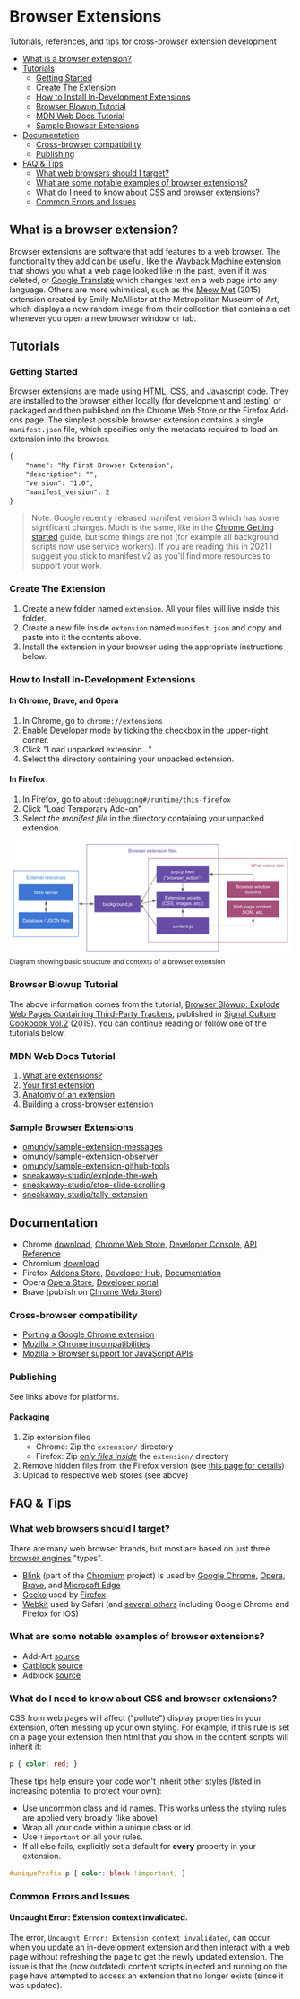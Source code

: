 
# Browser Extensions
Tutorials, references, and tips for cross-browser extension development


<!-- TOC depthFrom:2 depthTo:3 withLinks:1 updateOnSave:1 orderedList:0 -->

- [What is a browser extension?](#what-is-a-browser-extension)
- [Tutorials](#tutorials)
	- [Getting Started](#getting-started)
	- [Create The Extension](#create-the-extension)
	- [How to Install In-Development Extensions](#how-to-install-in-development-extensions)
	- [Browser Blowup Tutorial](#browser-blowup-tutorial)
	- [MDN Web Docs Tutorial](#mdn-web-docs-tutorial)
	- [Sample Browser Extensions](#sample-browser-extensions)
- [Documentation](#documentation)
	- [Cross-browser compatibility](#cross-browser-compatibility)
	- [Publishing](#publishing)
- [FAQ & Tips](#faq-tips)
	- [What web browsers should I target?](#what-web-browsers-should-i-target)
	- [What are some notable examples of browser extensions?](#what-are-some-notable-examples-of-browser-extensions)
	- [What do I need to know about CSS and browser extensions?](#what-do-i-need-to-know-about-css-and-browser-extensions)
	- [Common Errors and Issues](#common-errors-and-issues)

<!-- /TOC -->





## What is a browser extension?

Browser extensions are software that add features to a web browser. The functionality they add can be useful, like the [Wayback Machine extension](https://web.archive.org/) that shows you what a web page looked like in the past, even if it was deleted, or [Google Translate](https://translate.google.com/) which changes text on a web page into any language. Others are more whimsical, such as the [Meow Met](https://chrome.google.com/webstore/detail/meow-met/annljkgbhnihbghkbfammlacnlfkdclp?hl=en) (2015) extension created by Emily McAllister at the Metropolitan Museum of Art, which displays a new random image from their collection that contains a cat whenever you open a new browser window or tab.




## Tutorials



### Getting Started

Browser extensions are made using HTML, CSS, and Javascript code. They are installed to the browser either locally (for development and testing) or packaged and then published on the Chrome Web Store or the Firefox Add-ons page. The simplest possible browser extension contains a single `manifest.json` file, which specifies only the metadata required to load an extension into the browser.

```
{
	"name": "My First Browser Extension",
	"description": "",
	"version": "1.0",
	"manifest_version": 2
}
```

> Note: Google recently released manifest version 3 which has some significant changes. Much is the same, like in the [Chrome Getting started](https://developer.chrome.com/docs/extensions/mv2/getstarted/) guide, but some things are not (for example all background scripts now use service workers). If you are reading this in 2021 I suggest you stick to manifest v2 as you'll find more resources to support your work.


### Create The Extension

1. Create a new folder named `extension`. All your files will live inside this folder.
1. Create a new file inside `extension` named `manifest.json` and copy and paste into it the contents above.
1. Install the extension in your browser using the appropriate instructions below.


### How to Install In-Development Extensions


#### In Chrome, Brave, and Opera

1. In Chrome, go to `chrome://extensions`
1. Enable Developer mode by ticking the checkbox in the upper-right corner.
1. Click "Load unpacked extension..."
1. Select the directory containing your unpacked extension.

#### In Firefox

1. In Firefox, go to `about:debugging#/runtime/this-firefox`
1. Click "Load Temporary Add-on"
1. Select *the manifest file* in the directory containing your unpacked extension.



![extension architecture](reference-sheets/images/browser-extensions-architecture.png)
<small>Diagram showing basic structure and contexts of a browser extension</small>



### Browser Blowup Tutorial

The above information comes from the tutorial, [Browser Blowup: Explode Web Pages Containing Third-Party Trackers](https://owenmundy.com/_site/content/_info/writing/sc_cookbook_2_browser_blowup.pdf), published in [Signal Culture Cookbook Vol.2](http://signalculture.org/cookbookvol2.html#.XvZmqJNKiL4) (2019). You can continue reading or follow one of the tutorials below.



### MDN Web Docs Tutorial

1. [What are extensions?](https://developer.mozilla.org/en-US/docs/Mozilla/Add-ons/WebExtensions/What_are_WebExtensions)
1. [Your first extension](https://developer.mozilla.org/en-US/docs/Mozilla/Add-ons/WebExtensions/Your_first_WebExtension)
1. [Anatomy of an extension](https://developer.mozilla.org/en-US/docs/Mozilla/Add-ons/WebExtensions/Anatomy_of_a_WebExtension)
1. [Building a cross-browser extension](https://developer.mozilla.org/en-US/docs/Mozilla/Add-ons/WebExtensions/Build_a_cross_browser_extension)


### Sample Browser Extensions

- [omundy/sample-extension-messages](https://github.com/omundy/sample-extension-messages)
- [omundy/sample-extension-observer](https://github.com/omundy/sample-extension-observer)
- [omundy/sample-extension-github-tools](https://github.com/omundy/sample-extension-github-tools)
- [sneakaway-studio/explode-the-web](https://github.com/sneakaway-studio/explode-the-web)
- [sneakaway-studio/stop-slide-scrolling](https://github.com/sneakaway-studio/stop-slide-scrolling)
- [sneakaway-studio/tally-extension](https://github.com/sneakaway-studio/tally-extension)














## Documentation

- Chrome [download](https://www.google.com/chrome/), [Chrome Web Store](https://chrome.google.com/webstore/), [Developer Console](https://chrome.google.com/u/1/webstore/devconsole), [API Reference](https://developer.chrome.com/docs/extensions/reference/)
- Chromium [download](https://www.chromium.org/getting-involved/download-chromium)
- Firefox [Addons Store](https://addons.mozilla.org/en-US/firefox/), [Developer Hub](https://addons.mozilla.org/en-US/developers/), [Documentation](https://extensionworkshop.com/)
- Opera [Opera Store](https://addons.opera.com/en/extensions/), [Developer portal](https://addons.opera.com/developer/)
- Brave (publish on [Chrome Web Store](https://support.brave.com/hc/en-us/articles/360017909112-How-can-I-add-extensions-to-Brave-))


### Cross-browser compatibility

* [Porting a Google Chrome extension](https://developer.mozilla.org/en-US/docs/Mozilla/Add-ons/WebExtensions/Porting_a_Google_Chrome_extension)
* [Mozilla > Chrome incompatibilities](https://developer.mozilla.org/en-US/docs/Mozilla/Add-ons/WebExtensions/Chrome_incompatibilities)
* [Mozilla > Browser support for JavaScript APIs](https://developer.mozilla.org/en-US/docs/Mozilla/Add-ons/WebExtensions/Browser_support_for_JavaScript_APIs)


### Publishing

See links above for platforms.

#### Packaging

1. Zip extension files
	- Chrome: Zip the `extension/` directory
	- Firefox: Zip [*only files inside*](https://mzl.la/2r2McKv) the `extension/` directory
1. Remove hidden files from the Firefox version (see [this page for details](https://github.com/sneakaway-studio/tally-extension/blob/master/DEVELOPMENT.md))
1. Upload to respective web stores (see above)









## FAQ & Tips

### What web browsers should I target?
There are many web browser brands, but most are based on just three [browser engines](https://en.wikipedia.org/wiki/Browser_engine) "types".
- [Blink](https://en.wikipedia.org/wiki/Blink_(browser_engine)) (part of the [Chromium](https://en.wikipedia.org/wiki/Chromium_(web_browser)) project) is used by [Google Chrome](https://en.wikipedia.org/wiki/Google_Chrome), [Opera](https://en.wikipedia.org/wiki/Opera_(web_browser)), [Brave](https://en.wikipedia.org/wiki/Brave_(web_browser)), and [Microsoft Edge](https://en.wikipedia.org/wiki/Microsoft_Edge)
- [Gecko](https://en.wikipedia.org/wiki/Gecko_(software)) used by [Firefox](https://en.wikipedia.org/wiki/Firefox)
- [Webkit](https://en.wikipedia.org/wiki/WebKit) used by Safari (and [several others](https://en.wikipedia.org/wiki/List_of_web_browsers#WebKit-based) including Google Chrome and Firefox for iOS)


### What are some notable examples of browser extensions?
- Add-Art [source](https://github.com/coreytegeler/add-art-chrome/)
- [Catblock](https://getcatblock.com/) [source](https://github.com/CatBlock/catblock)
- Adblock [source](http://code.getadblock.com/releases/)


### What do I need to know about CSS and browser extensions?
CSS from web pages will affect ("pollute") display properties in your extension, often messing up your own styling. For example, if this rule is set on a page your extension then html that you show in the content scripts will inherit it:
```css
p { color: red; }
```
These tips help ensure your code won't inherit other styles (listed in increasing potential to protect your own):
- Use uncommon class and id names. This works unless the styling rules are applied very broadly (like above).
- Wrap all your code within a unique class or id.
- Use `!important` on all your rules.
- If all else fails, explicitly set a default for **every** property in your extension.

```css
#uniquePrefix p { color: black !important; }
```

### Common Errors and Issues


#### Uncaught Error: Extension context invalidated.
The error, `Uncaught Error: Extension context invalidated`, can occur when you update an in-development extension and then interact with a web page without refreshing the page to get the newly updated extension. The issue is that the (now outdated) content scripts injected and running on the page have attempted to access an extension that no longer exists (since it was updated).

